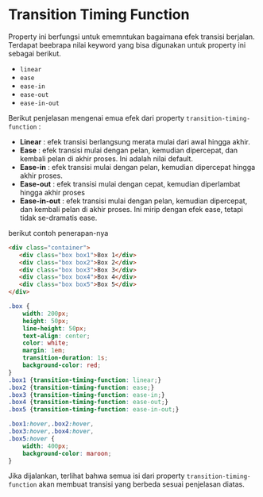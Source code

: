 # Transition Timing Function

Property ini berfungsi untuk ememntukan bagaimana efek transisi berjalan. Terdapat beebrapa nilai keyword yang bisa digunakan untuk property ini sebagai berikut.

- `linear`
- `ease`
- `ease-in`
- `ease-out`
- `ease-in-out`

Berikut penjelasan mengenai emua efek dari property `transition-timing-function` :

- **Linear** : efek transisi berlangsung merata mulai dari awal hingga akhir.
- **Ease** : efek transisi mulai dengan pelan, kemudian dipercepat, dan kembali pelan di akhir proses. Ini adalah nilai default.
- **Ease-in** : efek transisi mulai dengan pelan, kemudian dipercepat hingga akhir proses.
- **Ease-out** : efek transisi mulai dengan cepat, kemudian diperlambat hingga akhir proses
- **Ease-in-out** : efek transisi mulai dengan pelan, kemudian dipercepat, dan kembali pelan di akhir proses. Ini mirip dengan efek ease, tetapi tidak se-dramatis ease.

berikut contoh penerapan-nya

```html
<div class="container">
   <div class="box box1">Box 1</div>
   <div class="box box2">Box 2</div>
   <div class="box box3">Box 3</div>
   <div class="box box4">Box 4</div>
   <div class="box box5">Box 5</div>
</div>
```

```css
.box {
    width: 200px;
    height: 50px;
    line-height: 50px;
    text-align: center;
    color: white;
    margin: 1em;
    transition-duration: 1s;
    background-color: red;
}
.box1 {transition-timing-function: linear;}
.box2 {transition-timing-function: ease;}
.box3 {transition-timing-function: ease-in;}
.box4 {transition-timing-function: ease-out;}
.box5 {transition-timing-function: ease-in-out;}

.box1:hover,.box2:hover,
.box3:hover,.box4:hover,
.box5:hover {
    width: 400px;
    background-color: maroon;
}
```

Jika dijalankan, terlihat bahwa semua isi dari property `transition-timing-function` akan membuat transisi yang berbeda sesuai penjelasan diatas.